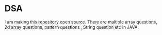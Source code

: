 # DSA
I am making this repository open source. There are multiple array questions, 2d array questions, pattern questions , String question etc in JAVA.
